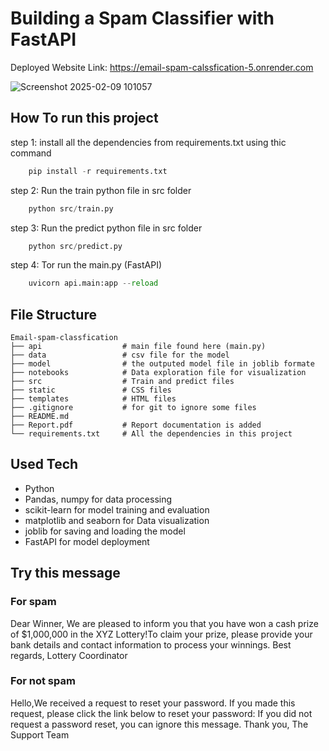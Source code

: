 # Building a Spam Classifier with FastAPI

Deployed Website Link: https://email-spam-calssfication-5.onrender.com

![Screenshot 2025-02-09 101057](https://github.com/user-attachments/assets/75043eb2-5aad-477c-8d64-058faccda828)

## How To run this project

step 1: install all the dependencies from requirements.txt using thic command
```python
    pip install -r requirements.txt
```
step 2: Run the train python file in src folder
```python
    python src/train.py
```
step 3: Run the predict python file in src folder
```python
    python src/predict.py
```
step 4: Tor run the main.py (FastAPI)
```python
    uvicorn api.main:app --reload
```

## File Structure
```
Email-spam-classfication
├── api                  # main file found here (main.py)
├── data                 # csv file for the model  
├── model                # the outputed model file in joblib formate  
├── notebooks            # Data exploration file for visualization 
├── src                  # Train and predict files 
├── static               # CSS files 
├── templates            # HTML files 
├── .gitignore           # for git to ignore some files 
├── README.md            
├── Report.pdf           # Report documentation is added  
└── requirements.txt     # All the dependencies in this project
```

## Used Tech
- Python
- Pandas, numpy for data processing
- scikit-learn for model training and evaluation
- matplotlib and seaborn for Data visualization
- joblib for saving and loading the model
- FastAPI for model deployment

## Try this message

### For spam
Dear Winner,  We are pleased to inform you that you have won a cash prize of $1,000,000 in the XYZ Lottery!To claim your prize, please provide your bank details and contact information to process your winnings.  Best regards,  Lottery Coordinator

### For not spam

Hello,We received a request to reset your password. If you made this request, please click the link below to reset your password:  If you did not request a password reset, you can ignore this message.  Thank you,  The Support Team 

